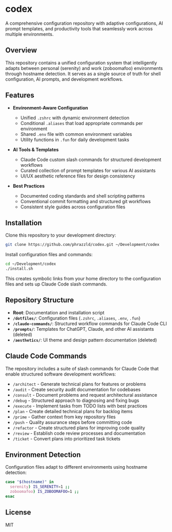 # codex

A comprehensive configuration repository with adaptive configurations, AI prompt templates, and productivity tools that seamlessly work across multiple environments.

## Overview

This repository contains a unified configuration system that intelligently adapts between personal (serenity) and work (zoboomafoo) environments through hostname detection. It serves as a single source of truth for shell configuration, AI prompts, and development workflows.

## Features

- **Environment-Aware Configuration**
  - Unified `.zshrc` with dynamic environment detection
  - Conditional `.aliases` that load appropriate commands per environment
  - Shared `.env` file with common environment variables
  - Utility functions in `.fun` for daily development tasks

- **AI Tools & Templates**
  - Claude Code custom slash commands for structured development workflows
  - Curated collection of prompt templates for various AI assistants
  - UI/UX aesthetic reference files for design consistency

- **Best Practices**
  - Documented coding standards and shell scripting patterns
  - Conventional commit formatting and structured git workflows
  - Consistent style guides across configuration files

## Installation

Clone this repository to your development directory:

```bash
git clone https://github.com/phrazzld/codex.git ~/Development/codex
```

Install configuration files and commands:

```bash
cd ~/Development/codex
./install.sh
```

This creates symbolic links from your home directory to the configuration files and sets up Claude Code slash commands.

## Repository Structure

- **Root**: Documentation and installation script
- **`/dotfiles/`**: Configuration files (`.zshrc`, `.aliases`, `.env`, `.fun`)
- **`/claude-commands/`**: Structured workflow commands for Claude Code CLI
- **`/prompts/`**: Templates for ChatGPT, Claude, and other AI assistants (deleted)
- **`/aesthetics/`**: UI theme and design pattern documentation (deleted)

## Claude Code Commands

The repository includes a suite of slash commands for Claude Code that enable structured software development workflows:

- `/architect` - Generate technical plans for features or problems
- `/audit` - Create security audit documentation for codebases
- `/consult` - Document problems and request architectural assistance
- `/debug` - Structured approach to diagnosing and fixing bugs
- `/execute` - Implement tasks from TODO lists with best practices
- `/plan` - Create detailed technical plans for backlog items
- `/prime` - Gather context from key repository files
- `/push` - Quality assurance steps before committing code
- `/refactor` - Create structured plans for improving code quality
- `/review` - Establish code review processes and documentation
- `/ticket` - Convert plans into prioritized task tickets

## Environment Detection

Configuration files adapt to different environments using hostname detection:

```bash
case "$(hostname)" in
  serenity) IS_SERENITY=1 ;;
  zoboomafoo) IS_ZOBOOMAFOO=1 ;;
esac
```

## License

MIT
